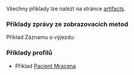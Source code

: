 Všechny příklady lze nalézt na stránce [artifacts](artifacts.html).

### Příklady zprávy ze zobrazovacích metod

Příklad Záznamu o výjezdu:

### Příklady profilů

- Příklad [Pacient Mracena](Patient-cz-examplebase-patient.html)
